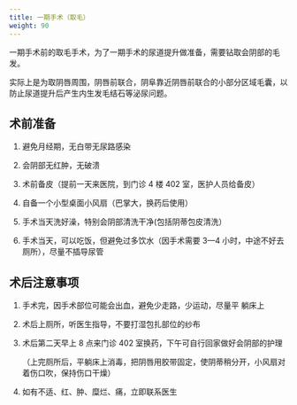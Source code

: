 ```yaml
---
title: 一期手术（取毛）
weight: 90
---
```


一期手术前的取毛手术，为了一期手术的尿道提升做准备，需要钻取会阴部的毛发。

实际上是为取阴唇周围，阴唇前联合，阴阜靠近阴唇前联合的小部分区域毛囊，以防止尿道提升后产生内生发毛结石等泌尿问题。

## 术前准备

1. 避免月经期，无白带无尿路感染

1. 会阴部无红肿，无破溃

1. 术前备皮（提前一天来医院，到门诊 4 楼 402 室，医护人员给备皮）

1. 自备一个小型桌面小风扇（巴掌大，换药后使用）

1. 手术当天洗好澡，特别会阴部清洗干净(包括阴蒂包皮清洗）

1. 手术当天，可以吃饭，但避免过多饮水（因手术需要 3—4 小时，中途不好去厕所），尽量不插导尿管

## 术后注意事项

1. 手术完，因手术部位可能会出血，避免少走路，少运动，尽量平 躺床上

1. 术后上厕所，听医生指导，不要打湿包扎部位的纱布

1. 术后第二天早上 8 点来门诊 402 室换药，下午可自行回家做好会阴部的护理

   （上完厕所后，平躺床上消毒，把阴唇用胶带固定，使阴蒂稍分开，小风扇对着伤口吹，保持伤口干燥）

1. 如有不适、红、肿、糜烂、痛，立即联系医生
